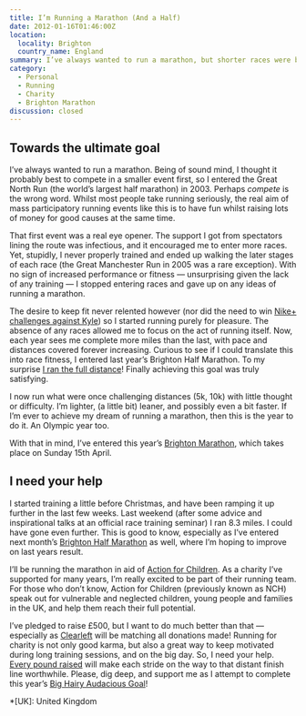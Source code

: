 ```yaml
---
title: I’m Running a Marathon (And a Half)
date: 2012-01-16T01:46:00Z
location:
  locality: Brighton
  country_name: England
summary: I’ve always wanted to run a marathon, but shorter races were beset by poor training. Since taken running more seriously, I’ve become lighter, leaner and possibly even a bit faster. If I’m ever to achieve my dream of running a marathon, then this is the year to do it. An Olympic year too.
category:
  - Personal
  - Running
  - Charity
  - Brighton Marathon
discussion: closed
---
```

## Towards the ultimate goal

I’ve always wanted to run a marathon. Being of sound mind, I thought it probably best to compete in a smaller event first, so I entered the Great North Run (the world’s largest half marathon) in 2003. Perhaps *compete* is the wrong word. Whilst most people take running seriously, the real aim of mass participatory running events like this is to have fun whilst raising lots of money for good causes at the same time.

That first event was a real eye opener. The support I got from spectators lining the route was infectious, and it encouraged me to enter more races. Yet, stupidly, I never properly trained and ended up walking the later stages of each race (the Great Manchester Run in 2005 was a rare exception). With no sign of increased performance or fitness — unsurprising given the lack of any training — I stopped entering races and gave up on any ideas of running a marathon.

The desire to keep fit never relented however (nor did the need to win [Nike+ challenges against Kyle][1]) so I started running purely for pleasure. The absence of any races allowed me to focus on the act of running itself. Now, each year sees me complete more miles than the last, with pace and distances covered forever increasing. Curious to see if I could translate this into race fitness, I entered last year’s Brighton Half Marathon. To my surprise [I ran the full distance][2]! Finally achieving this goal was truly satisfying.

I now run what were once challenging distances (5k, 10k) with little thought or difficulty. I’m lighter, (a little bit) leaner, and possibly even a bit faster. If I’m ever to achieve my dream of running a marathon, then this is the year to do it. An Olympic year too.

With that in mind, I’ve entered this year’s [Brighton Marathon][3], which takes place on Sunday 15th April.

## I need your help

I started training a little before Christmas, and have been ramping it up further in the last few weeks. Last weekend (after some advice and inspirational talks at an official race training seminar) I ran 8.3 miles. I could have gone even further. This is good to know, especially as I’ve entered next month’s [Brighton Half Marathon][4] as well, where I’m hoping to improve on last years result.

I’ll be running the marathon in aid of [Action for Children][5]. As a charity I’ve supported for many years, I’m really excited to be part of their running team. For those who don’t know, Action for Children (previously known as NCH) speak out for vulnerable and neglected children, young people and families in the UK, and help them reach their full potential.

I’ve pledged to raise £500, but I want to do much better than that — especially as [Clearleft][6] will be matching all donations made! Running for charity is not only good karma, but also a great way to keep motivated during long training sessions, and on the big day. So, I need your help. [Every pound raised][8] will make each stride on the way to that distant finish line worthwhile. Please, dig deep, and support me as I attempt to complete this year’s [Big Hairy Audacious Goal][7]!

[1]: /2009/03/british_triumph_coming_shortly
[2]: /2011/02/i_ran_a_half-marathon
[3]: http://brightonmarathon.co.uk/
[4]: http://brightonhalfmarathon.com/
[5]: http://www.actionforchildren.org.uk/
[6]: https://clearleft.com/
[7]: /2012/01/goals_for_2012
[8]: http://www.justgiving.com/prlrun2012/

*[UK]: United Kingdom
